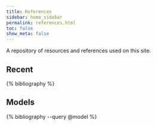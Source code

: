 ```yaml
---
title: References
sidebar: home_sidebar
permalink: references.html
toc: false
show_meta: false
---
```


A repository of resources and references used on this site.

## Recent

{% bibliography %}

## Models

{% bibliography --query @model %}
